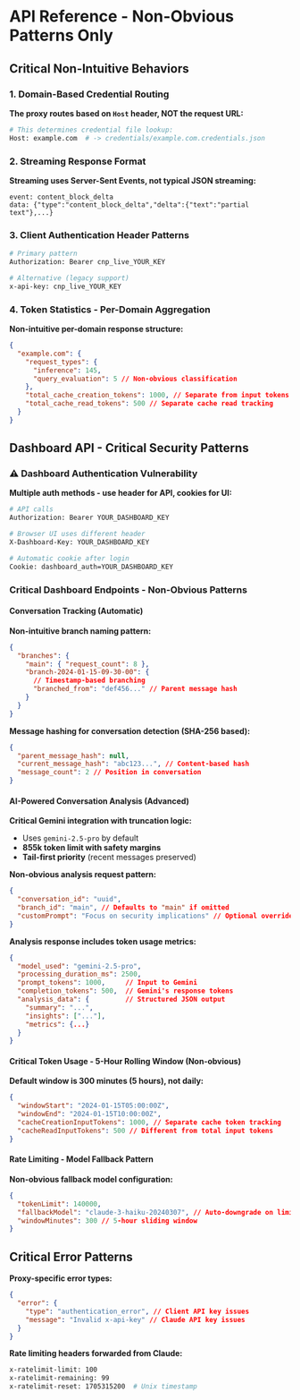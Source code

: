 # API Reference - Non-Obvious Patterns Only

## Critical Non-Intuitive Behaviors

### 1. Domain-Based Credential Routing

**The proxy routes based on `Host` header, NOT the request URL:**

```bash
# This determines credential file lookup:
Host: example.com  # -> credentials/example.com.credentials.json
```

### 2. Streaming Response Format

**Streaming uses Server-Sent Events, not typical JSON streaming:**

```
event: content_block_delta
data: {"type":"content_block_delta","delta":{"text":"partial text"},...}
```

### 3. Client Authentication Header Patterns

```bash
# Primary pattern
Authorization: Bearer cnp_live_YOUR_KEY

# Alternative (legacy support)
x-api-key: cnp_live_YOUR_KEY
```

### 4. Token Statistics - Per-Domain Aggregation

**Non-intuitive per-domain response structure:**

```json
{
  "example.com": {
    "request_types": {
      "inference": 145,
      "query_evaluation": 5 // Non-obvious classification
    },
    "total_cache_creation_tokens": 1000, // Separate from input tokens
    "total_cache_read_tokens": 500 // Separate cache read tracking
  }
}
```

## Dashboard API - Critical Security Patterns

### ⚠️ Dashboard Authentication Vulnerability

**Multiple auth methods - use header for API, cookies for UI:**

```bash
# API calls
Authorization: Bearer YOUR_DASHBOARD_KEY

# Browser UI uses different header
X-Dashboard-Key: YOUR_DASHBOARD_KEY

# Automatic cookie after login
Cookie: dashboard_auth=YOUR_DASHBOARD_KEY
```

### Critical Dashboard Endpoints - Non-Obvious Patterns

#### Conversation Tracking (Automatic)

**Non-intuitive branch naming pattern:**

```json
{
  "branches": {
    "main": { "request_count": 8 },
    "branch-2024-01-15-09-30-00": {
      // Timestamp-based branching
      "branched_from": "def456..." // Parent message hash
    }
  }
}
```

**Message hashing for conversation detection (SHA-256 based):**

```json
{
  "parent_message_hash": null,
  "current_message_hash": "abc123...", // Content-based hash
  "message_count": 2 // Position in conversation
}
```

#### AI-Powered Conversation Analysis (Advanced)

**Critical Gemini integration with truncation logic:**

- Uses `gemini-2.5-pro` by default
- **855k token limit with safety margins**
- **Tail-first priority** (recent messages preserved)

**Non-obvious analysis request pattern:**

```json
{
  "conversation_id": "uuid",
  "branch_id": "main", // Defaults to "main" if omitted
  "customPrompt": "Focus on security implications" // Optional override
}
```

**Analysis response includes token usage metrics:**

```json
{
  "model_used": "gemini-2.5-pro",
  "processing_duration_ms": 2500,
  "prompt_tokens": 1000,     // Input to Gemini
  "completion_tokens": 500,  // Gemini's response tokens
  "analysis_data": {         // Structured JSON output
    "summary": "...",
    "insights": ["..."],
    "metrics": {...}
  }
}
```

#### Critical Token Usage - 5-Hour Rolling Window (Non-obvious)

**Default window is 300 minutes (5 hours), not daily:**

```json
{
  "windowStart": "2024-01-15T05:00:00Z",
  "windowEnd": "2024-01-15T10:00:00Z",
  "cacheCreationInputTokens": 1000, // Separate cache token tracking
  "cacheReadInputTokens": 500 // Different from total input tokens
}
```

#### Rate Limiting - Model Fallback Pattern

**Non-obvious fallback model configuration:**

```json
{
  "tokenLimit": 140000,
  "fallbackModel": "claude-3-haiku-20240307", // Auto-downgrade on limits
  "windowMinutes": 300 // 5-hour sliding window
}
```

## Critical Error Patterns

**Proxy-specific error types:**

```json
{
  "error": {
    "type": "authentication_error", // Client API key issues
    "message": "Invalid x-api-key" // Claude API key issues
  }
}
```

**Rate limiting headers forwarded from Claude:**

```bash
x-ratelimit-limit: 100
x-ratelimit-remaining: 99
x-ratelimit-reset: 1705315200  # Unix timestamp
```
